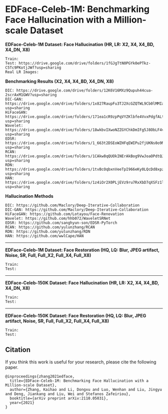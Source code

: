 

# EDFace-Celeb-1M: Benchmarking Face Hallucination with a Million-scale Dataset



__EDFace-Celeb-1M Dataset: Face Hallucination (HR, LR: X2, X4, X4_BD, X4_DN, X8)__

```
Train:
Test: https://drive.google.com/drive/folders/1fGJgTtN0PGYk0ePTkz-C5Tc9PKotjJWf?usp=sharing
Real LR Images: 
```

__Benchmarking Results (X2, X4, X4_BD, X4_DN, X8)__

```
DIC: https://drive.google.com/drive/folders/12K6V16MXz9Qupuh44cua-2scrAxM1GWV?usp=sharing
DIC-GAN: https://drive.google.com/drive/folders/1x827RaupFu3TJ2XcGZQTWL9Cb0lMMIaT?usp=sharing
HiFaceGAN: https://drive.google.com/drive/folders/171ea1cR9zpPqVYZKlbfe4VvxPdgfALtC?usp=sharing
Wavelet: https://drive.google.com/drive/folders/18wkbvIXwoNZZGYChkDmIFg5J8ObLF4v4?usp=sharing
EDSR: https://drive.google.com/drive/folders/1_663t2DSEoWZHFqEWIPu2fjUKNs0o9N5?usp=sharing
RCAN: https://drive.google.com/drive/folders/1CAkw8qQUOkINErAkBog9VwJoaOPdtQJy?usp=sharing
RDN: https://drive.google.com/drive/folders/1tvBcOqbxnVeeTpI966eKy0LQcDd8xpz_?usp=sharing
HAN: https://drive.google.com/drive/folders/1z4iOr2X0PLjEVz9ru7RxXbD7qXSFz1lN?usp=sharing
```

__Hallucination Methods__

```
DIC: https://github.com/Maclory/Deep-Iterative-Collaboration
DIC-GAN: https://github.com/Maclory/Deep-Iterative-Collaboration
HiFaceGAN: https://github.com/Lotayou/Face-Renovation
Wavelet: https://github.com/hhb072/WaveletSRNet
EDSR: https://github.com/sanghyun-son/EDSR-PyTorch
RCAN: https://github.com/yulunzhang/RCAN
RDN: https://github.com/yulunzhang/RDN
HAN: https://github.com/wwlCape/HAN
```


****

__EDFace-Celeb-1M Dataset: Face Restoration (HQ, LQ: Blur, JPEG artifact, Noise, SR, Full, Full_X2, Full_X4, Full_X8)__

```
Train:
Test:
```

****

__EDFace-Celeb-150K Dataset: Face Hallucination (HR, LR: X2, X4, X4_BD, X4_DN, X8)__

```
Train:
Test:
```

****

__EDFace-Celeb-150K Dataset: Face Restoration (HQ, LQ: Blur, JPEG artifact, Noise, SR, Full, Full_X2, Full_X4, Full_X8)__

```
Train:
Test:
```




## Citation
If you think this work is useful for your research, please cite the following paper.

```
@inproceedings{zhang2021edface,
  title={EDFace-Celeb-1M: Benchmarking Face Hallucination with a Million-scale Dataset},
  author={Zhang, Kaihao and Li, Dongxu and Luo, Wenhan and Liu, Jingyu and Deng, Jiankang and Liu, Wei and Stefanos Zafeiriou},
  booktitle={arXiv preprint arXiv:2110.05031},
  year={2021}
}
```


